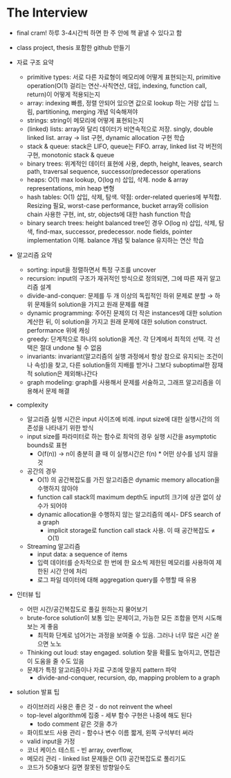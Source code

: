 # The Interview

- final cram! 하루 3-4시간씩 하면 한 주 안에 책 끝낼 수 있다고 함
- class project, thesis 포함한 github 만들기
- 자료 구조 요약
    - primitive types: 서로 다른 자료형이 메모리에 어떻게 표현되는지, primitive operation(O(1) 걸리는 연산-사칙연산, 대입, indexing, function call, return)이 어떻게 적용되는지
    - array: indexing 빠름, 정렬 안되어 있으면 값으로 lookup 하는 거랑 삽입 느림, partitioning, merging 개념 익숙해져야
    - strings: string이 메모리에 어떻게 표현되는지
    - (linked) lists: array와 달리 데이터가 비연속적으로 저장. singly, double linked list. array → list 구현, dynamic allocation 구현 학습
    - stack & queue: stack은 LIFO, queue는 FIFO. array, linked list 각 버전의 구현, monotonic stack & queue
    - binary trees: 위계적인 데이터 표현에 사용, depth, height, leaves, search path, traversal sequence, successor/predecessor operations
    - heaps: O(1) max lookup, O(log n) 삽입, 삭제. node & array representations, min heap 변형
    - hash tables: O(1) 삽입, 삭제, 탐색. 약점: order-related queries에 부적합. Resizing 필요, worst-case performance, bucket array와 collision chain 사용한 구현, int, str, objects에 대한 hash function 학습
    - binary search trees: height balanced tree인 경우 O(log n) 삽입, 삭제, 탐색, find-max, successor, predecessor. node fields, pointer implementation 이해. balance 개념 및 balance 유지하는 연산 학습
    
- 알고리즘 요약
    - sorting: input을 정렬하면서 특정 구조를 uncover
    - recursion: input의 구조가 재귀적인 방식으로 정의되면, 그에 따른 재귀 알고리즘 설계
    - divide-and-conquer: 문제를 두 개 이상의 독립적인 하위 문제로 분할 → 하위 문제들의 solution을 가지고 원래 문제를 해결
    - dynamic programming: 주어진 문제의 더 작은 instances에 대한 solution 계산한 뒤, 이 solution을 가지고 원래 문제에 대한 solution construct. performance 위에 캐싱
    - greedy: 단계적으로 하나의 solution을 계산. 각 단계에서 최적의 선택. 각 선택은 절대 undone 될 수 없음
    - invariants: invariant(알고리즘의 실행 과정에서 항상 참으로 유지되는 조건이나 속성)을 찾고, 다른 solution들의 지배를 받거나 그보다 suboptimal한 잠재적 solution은 제외해나간다
    - graph modeling: graph를 사용해서 문제를 서술하고, 그래프 알고리즘을 이용해서 문제 해결
- complexity
    - 알고리즘 실행 시간은 input 사이즈에 비례. input size에 대한 실행시간의 의존성을 나타내기 위한 방식
    - input size를 파라미터로 하는 함수로 최악의 경우 실행 시간을 asymptotic bounds로 표현
        - O(f(n)) → n이 충분히 클 때 이 실행시간은 f(n) * 어떤 상수를 넘지 않을 것
    - 공간의 경우
        - O(1) 의 공간복잡도를 가진 알고리즘은 dynamic memory allocation을 수행하지 않아야
        - function call stack의 maximum depth도 input의 크기에 상관 없이 상수가 되어야
        - dynamic allocation을 수행하지 않는 알고리즘의 예시- DFS search of a graph
            - implicit storage로 function call stack 사용. 이 때 공간복잡도 ≠ O(1)
    - Streaming 알고리즘
        - input data: a sequence of items
        - 입력 데이터를 순차적으로 한 번에 한 요소씩 제한된 메모리를 사용하여 제한된 시간 안에 처리
        - 로그 파일 데이터에 대해 aggregation query를 수행할 때 유용
- 인터뷰 팁
    - 어떤 시간/공간복잡도로 풀길 원하는지 물어보기
    - brute-force solution이 보통 있는 문제이고, 가능한 모든 조합을 먼저 시도해보는 게 좋음
        - 최적화 단계로 넘어가는 과정을 보여줄 수 있음. 그러나 너무 많은 시간 쏟으면 노노
    - Thinking out loud: stay engaged. solution 찾을 확률도 높아지고, 면접관이 도움을 줄 수도 있음
    - 문제가 특정 알고리즘이나 자료 구조에 맞을지 pattern 파악
        - divide-and-conquer, recursion, dp, mapping problem to a graph
- solution 발표 팁
    - 라이브러리 사용은 좋은 것 - do not reinvent the wheel
    - top-level algorithm에 집중 - 세부 함수 구현은 나중에 해도 된다
        - todo comment 같은 것을 추가
    - 화이트보드 사용 관리 - 함수나 변수 이름 짧게, 왼쪽 구석부터 써라
    - valid input을 가정
    - 코너 케이스 테스트 - 빈 array, overflow,
    - 메모리 관리 - linked list 문제들은 O(1) 공간복잡도로 풀리기도
    - 코드가 50줄보다 길면 잘못된 방향일수도